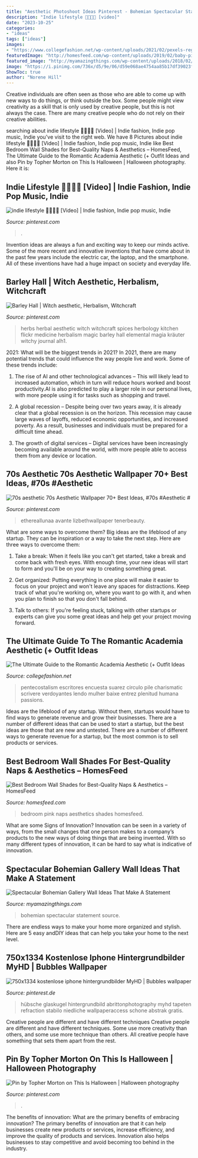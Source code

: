 ```yaml
---
title: "Aesthetic Photoshoot Ideas Pinterest - Bohemian Spectacular Statement Source"
description: "Indie lifestyle 🧃🦋🧿💫 [video]"
date: "2023-10-25"
categories:
- "ideas"
tags: ["ideas"]
images:
- "https://www.collegefashion.net/wp-content/uploads/2021/02/pexels-reggienald-suarez-4126684-scaled.jpg"
featuredImage: "http://homesfeed.com/wp-content/uploads/2019/02/baby-pink-bedroom-wall-idea-round-top-bedside-table-in-white-wood-plank-floors.jpg"
featured_image: "http://myamazingthings.com/wp-content/uploads/2018/02/bohemian-gallery-wall-3.jpg"
image: "https://i.pinimg.com/736x/d5/9e/06/d59e068ae4754aa85b17df39023f131c.jpg"
ShowToc: true
author: "Norene Hill"
---
```



Creative individuals are often seen as those who are able to come up with new ways to do things, or think outside the box. Some people might view creativity as a skill that is only used by creative people, but this is not always the case. There are many creative people who do not rely on their creative abilities.

	

		
searching about indie lifestyle 🧃🦋🧿💫 [Video] | Indie fashion, Indie pop music, Indie you've visit to the right web. We have 8 Pictures about indie lifestyle 🧃🦋🧿💫 [Video] | Indie fashion, Indie pop music, Indie like Best Bedroom Wall Shades for Best-Quality Naps &amp; Aesthetics – HomesFeed, The Ultimate Guide to the Romantic Academia Aesthetic (+ Outfit Ideas and also Pin by Topher Morton on This Is Halloween | Halloween photography. Here it is:
		
    
## Indie Lifestyle 🧃🦋🧿💫 [Video] | Indie Fashion, Indie Pop Music, Indie

<img loading=lazy src="https://i.pinimg.com/736x/c1/29/b6/c129b655f9945bca86943b571cb6ddc7.jpg" onerror="this.onerror=null;this.src='https://tse4.mm.bing.net/th?id=OIP.rE84SSxbd-2PZ7JviXeP1wHaNK&amp;pid=15.1';" alt="indie lifestyle 🧃🦋🧿💫 [Video] | Indie fashion, Indie pop music, Indie">

_Source: pinterest.com_

>. 

	

Invention ideas are always a fun and exciting way to keep our minds active. Some of the more recent and innovative inventions that have come about in the past few years include the electric car, the laptop, and the smartphone. All of these inventions have had a huge impact on society and everyday life.

    
## Barley Hall | Witch Aesthetic, Herbalism, Witchcraft

<img loading=lazy src="https://i.pinimg.com/736x/d5/9e/06/d59e068ae4754aa85b17df39023f131c.jpg" onerror="this.onerror=null;this.src='https://tse2.mm.bing.net/th?id=OIP.m_6Y8G-hbkuKjQxIpIaydQHaKz&amp;pid=15.1';" alt="Barley Hall | Witch aesthetic, Herbalism, Witchcraft">

_Source: pinterest.com_

>herbs herbal aesthetic witch witchcraft spices herbology kitchen flickr medicine herbalism magic barley hall elemental magia kräuter witchy journal alh1. 

	

2021: What will be the biggest trends in 2021?
In 2021, there are many potential trends that could influence the way people live and work. Some of these trends include:
1. The rise of AI and other technological advances – This will likely lead to increased automation, which in turn will reduce hours worked and boost productivity.AI is also predicted to play a larger role in our personal lives, with more people using it for tasks such as shopping and travel.

2. A global recession – Despite being over two years away, it is already clear that a global recession is on the horizon. This recession may cause large waves of layoffs, reduced economic opportunities, and increased poverty. As a result, businesses and individuals must be prepared for a difficult time ahead.

3. The growth of digital services – Digital services have been increasingly becoming available around the world, with more people able to access them from any device or location.

    
## 70s Aesthetic 70s Aesthetic Wallpaper 70+ Best Ideas, #70s #Aesthetic #

<img loading=lazy src="https://i.pinimg.com/736x/5e/36/72/5e3672b5184cbe3cbbe463487aed077b.jpg" onerror="this.onerror=null;this.src='https://tse2.mm.bing.net/th?id=OIP.bZ840ufn9Lo37aplLH-LEgAAAA&amp;pid=15.1';" alt="70s aesthetic 70s Aesthetic Wallpaper 70+ Best Ideas, #70s #Aesthetic #">

_Source: pinterest.com_

>ethereallunaa avante lizbethwallpaper tenerbeauty. 

	

What are some ways to overcome them?
Big ideas are the lifeblood of any startup. They can be inspiration or a way to take the next step. Here are three ways to overcome them:
1) Take a break: When it feels like you can't get started, take a break and come back with fresh eyes. With enough time, your new ideas will start to form and you'll be on your way to creating something great.

2) Get organized: Putting everything in one place will make it easier to focus on your project and won't leave any spaces for distractions. Keep track of what you're working on, where you want to go with it, and when you plan to finish so that you don't fall behind.

3) Talk to others: If you're feeling stuck, talking with other startups or experts can give you some great ideas and help get your project moving forward.

    
## The Ultimate Guide To The Romantic Academia Aesthetic (+ Outfit Ideas

<img loading=lazy src="https://www.collegefashion.net/wp-content/uploads/2021/02/pexels-reggienald-suarez-4126684-scaled.jpg" onerror="this.onerror=null;this.src='https://tse3.mm.bing.net/th?id=OIP.Za9ZJalzK-RiGnAuz86YdAHaLH&amp;pid=15.1';" alt="The Ultimate Guide to the Romantic Academia Aesthetic (+ Outfit Ideas">

_Source: collegefashion.net_

>pentecostalism escritores encuesta suarez circulo pile charismatic scrivere verdoyantes lendo mulher baixe entrez plenitud humana passions. 

	

Ideas are the lifeblood of any startup. Without them, startups would have to find ways to generate revenue and grow their businesses. There are a number of different ideas that can be used to start a startup, but the best ideas are those that are new and untested. There are a number of different ways to generate revenue for a startup, but the most common is to sell products or services.

    
## Best Bedroom Wall Shades For Best-Quality Naps &amp; Aesthetics – HomesFeed

<img loading=lazy src="http://homesfeed.com/wp-content/uploads/2019/02/baby-pink-bedroom-wall-idea-round-top-bedside-table-in-white-wood-plank-floors.jpg" onerror="this.onerror=null;this.src='https://tse4.mm.bing.net/th?id=OIP.3LW0NQq1xp5N6mndJhqaSAHaJ4&amp;pid=15.1';" alt="Best Bedroom Wall Shades for Best-Quality Naps &amp; Aesthetics – HomesFeed">

_Source: homesfeed.com_

>bedroom pink naps aesthetics shades homesfeed. 

	

What are some Signs of Innovation?
Innovation can be seen in a variety of ways, from the small changes that one person makes to a company’s products to the new ways of doing things that are being invented. With so many different types of innovation, it can be hard to say what is indicative of innovation.

    
## Spectacular Bohemian Gallery Wall Ideas That Make A Statement

<img loading=lazy src="http://myamazingthings.com/wp-content/uploads/2018/02/bohemian-gallery-wall-3.jpg" onerror="this.onerror=null;this.src='https://tse4.mm.bing.net/th?id=OIP.AHM-y3hp0fCCRWLb-fiLiAHaJ4&amp;pid=15.1';" alt="Spectacular Bohemian Gallery Wall Ideas That Make A Statement">

_Source: myamazingthings.com_

>bohemian spectacular statement source. 

	

There are endless ways to make your home more organized and stylish. Here are 5 easy andDIY ideas that can help you take your home to the next level.

    
## 750x1334 Kostenlose Iphone Hintergrundbilder MyHD | Bubbles Wallpaper

<img loading=lazy src="https://i.pinimg.com/736x/8c/18/66/8c1866021c335e17a220ea963686f764.jpg" onerror="this.onerror=null;this.src='https://tse2.mm.bing.net/th?id=OIP.twhI1Iz3xttVTCG4Z81IzAHaNL&amp;pid=15.1';" alt="750x1334 kostenlose iphone hintergrundbilder MyHD | Bubbles wallpaper">

_Source: pinterest.de_

>hübsche glaskugel hintergrundbild abrittonphotography myhd tapeten refraction stabilo niedliche wallpaperaccess schone abstrak gratis. 

	

Creative people are different and have different techniques
Creative people are different and have different techniques. Some use more creativity than others, and some use more technique than others. All creative people have something that sets them apart from the rest.

    
## Pin By Topher Morton On This Is Halloween | Halloween Photography

<img loading=lazy src="https://i.pinimg.com/736x/03/3f/7b/033f7b8688818732dbfaf41c92f306e4.jpg" onerror="this.onerror=null;this.src='https://tse1.mm.bing.net/th?id=OIP.UbkoS_3MxtxsOXU4ZNonOAHaLD&amp;pid=15.1';" alt="Pin by Topher Morton on This Is Halloween | Halloween photography">

_Source: pinterest.com_

>. 

	

The benefits of innovation: What are the primary benefits of embracing innovation?
The primary benefits of innovation are that it can help businesses create new products or services, increase efficiency, and improve the quality of products and services. Innovation also helps businesses to stay competitive and avoid becoming too behind in the industry.


